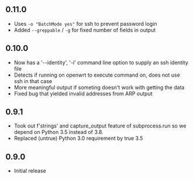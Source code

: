 ## 0.11.0

* Uses `-o "BatchMode yes"` for ssh to prevent password login
* Added `--greppable` / `-g` for fixed number of fields in output

## 0.10.0

* Now has a '--identity', '-i' command line option to supply an ssh identity file
* Detects if running on openwrt to execute command on, does not use ssh in that case
* More meaningful output if someting doesn't work with getting the data
* Fixed bug that yielded invalid addresses from ARP output

## 0.9.1 

* Took out f'strings' and capture_output feature of subprocess.run so we depend on Python 3.5 instead of 3.8.
* Replaced (untrue) Python 3.0 requirement by true 3.5

## 0.9.0

* Initial release
